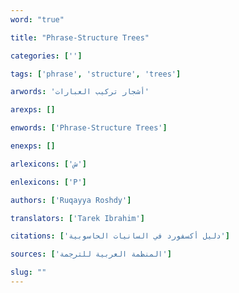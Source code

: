 ```yaml
---
word: "true"

title: "Phrase-Structure Trees"

categories: ['']

tags: ['phrase', 'structure', 'trees']

arwords: 'أشجار تركيب العبارات'

arexps: []

enwords: ['Phrase-Structure Trees']

enexps: []

arlexicons: ['ش']

enlexicons: ['P']

authors: ['Ruqayya Roshdy']

translators: ['Tarek Ibrahim']

citations: ['دليل أكسفورد في السانيات الحاسوبية']

sources: ['المنظمة العربية للترجمة']

slug: ""
---
```

